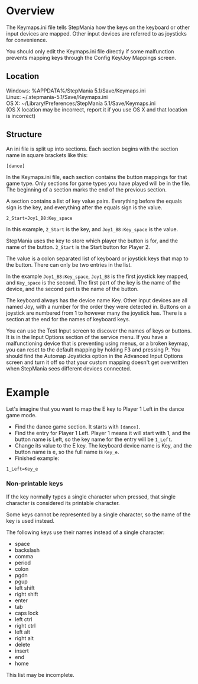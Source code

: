 # Overview

The Keymaps.ini file tells StepMania how the keys on the keyboard or other
input devices are mapped.  Other input devices are referred to as joysticks
for convenience.

You should only edit the Keymaps.ini file directly if some malfunction
prevents mapping keys through the Config Key/Joy Mappings screen.


## Location
Windows: %APPDATA%/StepMania 5.1/Save/Keymaps.ini  
Linux: ~/.stepmania-5.1/Save/Keymaps.ini  
OS X: ~/Library/Preferences/StepMania 5.1/Save/Keymaps.ini  
(OS X location may be incorrect, report it if you use OS X and that location
is incorrect)


## Structure
An ini file is split up into sections.  Each section begins with the section
name in square brackets like this:
```
[dance]
```
In the Keymaps.ini file, each section contains the button mappings for that
game type.  Only sections for game types you have played will be in the file.
The beginning of a section marks the end of the previous section.

A section contains a list of key value pairs.  Everything before the equals
sign is the key, and everything after the equals sign is the value.
```
2_Start=Joy1_B8:Key_space
```
In this example, ```2_Start``` is the key, and ```Joy1_B8:Key_space``` is
the value.

StepMania uses the key to store which player the button is for, and the name
of the button.  ```2_Start``` is the Start button for Player 2.

The value is a colon separated list of keyboard or joystick keys that map to
the button.  There can only be two entries in the list.

In the example ```Joy1_B8:Key_space```, ```Joy1_B8``` is the first joystick
key mapped, and ```Key_space``` is the second.  The first part of the key is
the name of the device, and the second part is the name of the button.

The keyboard always has the device name Key. Other input devices are all
named Joy, with a number for the order they were detected in.  Buttons on a
joystick are numbered from 1 to however many the joystick has.  There is a
section at the end for the names of keyboard keys.

You can use the Test Input screen to discover the names of keys or buttons.
It is in the Input Options section of the service menu.
If you have a malfunctioning device that is preventing using menus, or a
broken keymap, you can reset to the default mapping by holding F3 and
pressing P.  You should find the Automap Joysticks option in the Advanced
Input Options screen and turn it off so that your custom mapping doesn't get
overwritten when StepMania sees different devices connected.


# Example

Let's imagine that you want to map the E key to Player 1 Left in the dance
game mode.
* Find the dance game section.  It starts with ```[dance]```.
* Find the entry for Player 1 Left.  Player 1 means it will start with 1, and
the button name is Left, so the key name for the entry will be ```1_Left```.
* Change its value to the E key.  The keyboard device name is Key, and the
button name is e, so the full name is ```Key_e```.
* Finished example:
```
1_Left=Key_e
```


### Non-printable keys
If the key normally types a single character when pressed, that single
character is considered its printable character.

Some keys cannot be represented by a single character, so the name of the key
is used instead.

The following keys use their names instead of a single character:

* space
* backslash
* comma
* period
* colon
* pgdn
* pgup
* left shift
* right shift
* enter
* tab
* caps lock
* left ctrl
* right ctrl
* left alt
* right alt
* delete
* insert
* end
* home

This list may be incomplete.
